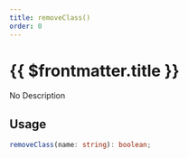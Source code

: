 ```yaml
---
title: removeClass()
order: 0
---
```


# {{ $frontmatter.title }}

No Description

## Usage

```ts
removeClass(name: string): boolean;
```
